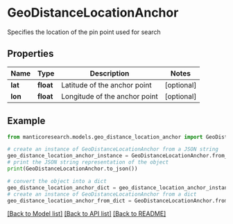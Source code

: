 # GeoDistanceLocationAnchor

Specifies the location of the pin point used for search

## Properties

Name | Type | Description | Notes
------------ | ------------- | ------------- | -------------
**lat** | **float** | Latitude of the anchor point | [optional] 
**lon** | **float** | Longitude of the anchor point | [optional] 

## Example

```python
from manticoresearch.models.geo_distance_location_anchor import GeoDistanceLocationAnchor

# create an instance of GeoDistanceLocationAnchor from a JSON string
geo_distance_location_anchor_instance = GeoDistanceLocationAnchor.from_json(json)
# print the JSON string representation of the object
print(GeoDistanceLocationAnchor.to_json())

# convert the object into a dict
geo_distance_location_anchor_dict = geo_distance_location_anchor_instance.to_dict()
# create an instance of GeoDistanceLocationAnchor from a dict
geo_distance_location_anchor_from_dict = GeoDistanceLocationAnchor.from_dict(geo_distance_location_anchor_dict)
```
[[Back to Model list]](../README.md#documentation-for-models) [[Back to API list]](../README.md#documentation-for-api-endpoints) [[Back to README]](../README.md)


